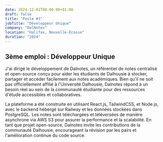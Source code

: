 ```yaml
---
date: 2024-12-01T00:00:00+01:00
draft: false
title: "Poste #3"
jobTitle: "Développeur Unique"
company: "DalNotes"
location: "Halifax, Nouvelle-Écosse"
duration: "2024"
---
```


## 3ème emploi : Développeur Unique

J'ai dirigé le développement de Dalnotes, un référentiel de notes centralisé et open-source conçu pour aider les étudiants de Dalhousie à stocker, partager et accéder facilement aux notes académiques. Bien qu'il ne soit pas officiellement affilié à l'Université Dalhousie, Dalnotes répond à un besoin réel au sein de la communauté étudiante pour des ressources d'étude accessibles et collaboratives.

La plateforme a été construite en utilisant React.js, TailwindCSS, et Node.js, avec le backend hébergé sur Railway et les données stockées dans PostgreSQL. Les notes sont téléchargées et téléversées de manière asynchrone via AWS S3 pour assurer la performance et la scalabilité. En tant que projet open-source, Dalnotes invite les contributions de la communauté Dalhousie, encourageant la révision par les pairs et l'amélioration continue du code source.